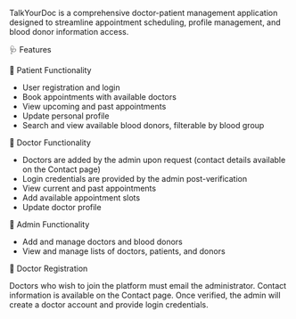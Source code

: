 TalkYourDoc is a comprehensive doctor-patient management application designed to streamline appointment scheduling, profile management, and blood donor information access.

🩺 Features 

🔹 Patient Functionality

- User registration and login
- Book appointments with available doctors
- View upcoming and past appointments
- Update personal profile
- Search and view available blood donors, filterable by blood group

🔹 Doctor Functionality

- Doctors are added by the admin upon request (contact details available on the Contact page)
- Login credentials are provided by the admin post-verification
- View current and past appointments
- Add available appointment slots
- Update doctor profile

🔹 Admin Functionality

- Add and manage doctors and blood donors
- View and manage lists of doctors, patients, and donors

📩 Doctor Registration 

Doctors who wish to join the platform must email the administrator.
Contact information is available on the Contact page.
Once verified, the admin will create a doctor account and provide login credentials.

